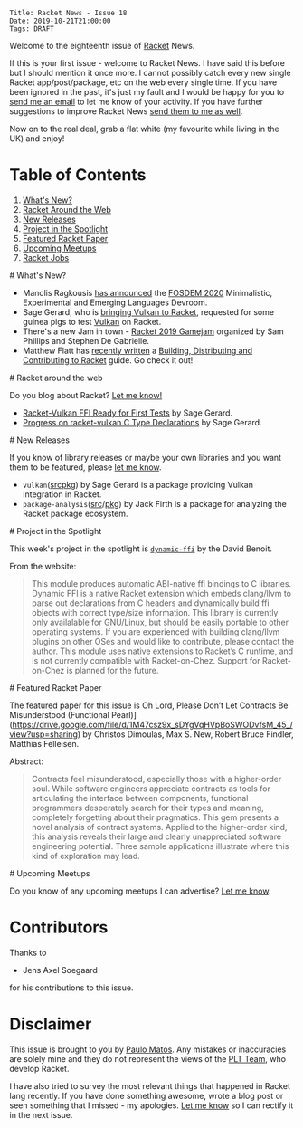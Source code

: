     Title: Racket News - Issue 18
    Date: 2019-10-21T21:00:00
	Tags: DRAFT

Welcome to the eighteenth issue of [Racket](https://www.racket-lang.org) News. 

If this is your first issue - welcome to Racket News. I have said this before but I should mention it once more. I cannot possibly catch every new single Racket app/post/package, etc on the web every single time. If you have been ignored in the past, it's just my fault and I would be happy for you to [send me an email](mailto:pmatos@linki.tools) to let me know of your activity. If you have further suggestions to improve Racket News [send them to me as well](mailto:pmatos@linki.tools).

Now on to the real deal, grab a flat white (my favourite while living in the UK) and enjoy!

# Table of Contents

1. [What's New?](#whatsnew)
2. [Racket Around the Web](#aroundtheweb)
3. [New Releases](#newreleases)
4. [Project in the Spotlight](#spotlight)
5. [Featured Racket Paper](#featuredpaper)
6. [Upcoming Meetups](#meetups)
7. [Racket Jobs](#jobs)

<div id='whatsnew'/>
# What's New?

* Manolis Ragkousis [has announced](https://groups.google.com/d/msg/racket-users/ei8It3D7pyE/TdwxOrJ8BgAJ) the [FOSDEM 2020](https://fosdem.org/2020/) Minimalistic, Experimental and Emerging Languages Devroom. 
* Sage Gerard, who is [bringing Vulkan to Racket](https://groups.google.com/d/msg/racket-users/79cq-ahp-8g/7J70u84KBgAJ), requested for some guinea pigs to test [Vulkan](https://www.khronos.org/vulkan/) on Racket.
* There's a new Jam in town - [Racket 2019 Gamejam](https://itch.io/jam/racket-2019-gamejam) organized by Sam Phillips and Stephen De Gabrielle. 
* Matthew Flatt has [recently written](https://github.com/racket/racket/commit/32b7b6d697b6a635d106dba2ebb5e5025f37e055) a [Building, Distributing and Contributing to Racket](https://docs.racket-lang.org/racket-build-guide/index.html) guide. Go check it out! 

<div id='aroundtheweb'/>
# Racket around the web

Do you blog about Racket? [Let me know!](mailto:pmatos@linki.tools)

* [Racket-Vulkan FFI Ready for First Tests](https://sagegerard.com/racket-vulkan-before-testing.html) by Sage Gerard.
* [Progress on racket-vulkan C Type Declarations](https://sagegerard.com/racket-vulkan-types-done.html) by Sage Gerard.

<div id='newreleases'/>
# New Releases

If you know of library releases or maybe your own libraries and you want them to be featured, please [let me know](mailto:pmatos@linki.tools).

* `vulkan`([src](/https://github.com/zyrolasting/racket-vulkan/)[pkg](https://pkgs.racket-lang.org/package/vulkan)) by Sage Gerard is a package providing Vulkan integration in Racket.
* `package-analysis`([src](https://github.com/jackfirth/package-analysis/)/[pkg](https://pkgs.racket-lang.org/package/package-analysis)) by Jack Firth is a package for analyzing the Racket package ecosystem.

<div id='spotlight'/>
# Project in the Spotlight

This week's project in the spotlight is [`dynamic-ffi`](https://github.com/dbenoit17/dynamic-ffi) by the David Benoit. 

From the website:

> This module produces automatic ABI-native ffi bindings to C libraries. Dynamic FFI is a native Racket extension which embeds clang/llvm to parse out declarations from C headers and dynamically build ffi objects with correct type/size information. This library is currently only availalable for GNU/Linux, but should be easily portable to other operating systems. If you are experienced with building clang/llvm plugins on other OSes and would like to contribute, please contact the author. This module uses native extensions to Racket’s C runtime, and is not currently compatible with Racket-on-Chez. Support for Racket-on-Chez is planned for the future.

<div id='featuredpaper'/>
# Featured Racket Paper

The featured paper for this issue is Oh Lord, Please Don’t Let Contracts Be Misunderstood (Functional Pearl)](https://drive.google.com/file/d/1M47csz9x_sDYgVqHVpBoSWODvfsM_45_/view?usp=sharing) by Christos Dimoulas, Max S. New, Robert Bruce Findler, Matthias Felleisen.

Abstract:

> Contracts feel misunderstood, especially those with a higher-order soul. While software engineers appreciate contracts as tools for articulating the interface between components, functional programmers desperately search for their types and meaning, completely forgetting about their pragmatics.
> This gem presents a novel analysis of contract systems. Applied to the higher-order kind, this analysis reveals their large and clearly unappreciated software engineering potential. Three sample applications illustrate where this kind of exploration may lead.

<div id='meetups'/>
# Upcoming Meetups

Do you know of any upcoming meetups I can advertise? [Let me know](mailto:pmatos@linki.tools).

# Contributors

Thanks to

* Jens Axel Soegaard

for his contributions to this issue.

# Disclaimer

This issue is brought to you by [Paulo Matos](mailto:pmatos@linki.tools). Any mistakes or inaccuracies are solely mine and
they do not represent the views of the [PLT Team](http://www.racket-lang.org/team.html), who develop Racket.

I have also tried to survey the most relevant things that happened in Racket lang recently. If you have done something awesome, wrote a blog post or seen something that I missed - my apologies. [Let me know](mailto:pmatos@linki.tools) so I can rectify it in the next issue.
